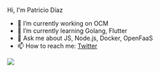 Hi, I'm Patricio Díaz

- 🔭 I’m currently working on OCM
- 🌱 I’m currently learning Golang, Flutter
- 💬 Ask me about JS, Node.js, Docker, OpenFaaS
- 📫 How to reach me: [Twitter](https://twitter.com/padiazg)

<img src="https://github-readme-stats.vercel.app/api?username=padiazg&show_icons=true&title_color=ffffff&icon_color=000000&text_color=efefef&bg_color=606060" />

<!--
**padiazg/padiazg** is a ✨ _special_ ✨ repository because its `README.md` (this file) appears on your GitHub profile.

Here are some ideas to get you started:


- 👯 I’m looking to collaborate on ...
- 🤔 I’m looking for help with ...

- 😄 Pronouns: ...
- ⚡ Fun fact: ...
-->
